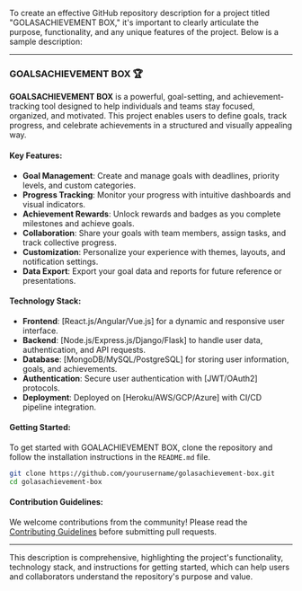To create an effective GitHub repository description for a project titled "GOLASACHIEVEMENT BOX," it's important to clearly articulate the purpose, functionality, and any unique features of the project. Below is a sample description:

---

### GOALSACHIEVEMENT BOX 🏆

**GOALSACHIEVEMENT BOX** is a powerful, goal-setting, and achievement-tracking tool designed to help individuals and teams stay focused, organized, and motivated. This project enables users to define goals, track progress, and celebrate achievements in a structured and visually appealing way.

#### Key Features:
- **Goal Management**: Create and manage goals with deadlines, priority levels, and custom categories.
- **Progress Tracking**: Monitor your progress with intuitive dashboards and visual indicators.
- **Achievement Rewards**: Unlock rewards and badges as you complete milestones and achieve goals.
- **Collaboration**: Share your goals with team members, assign tasks, and track collective progress.
- **Customization**: Personalize your experience with themes, layouts, and notification settings.
- **Data Export**: Export your goal data and reports for future reference or presentations.

#### Technology Stack:
- **Frontend**: [React.js/Angular/Vue.js] for a dynamic and responsive user interface.
- **Backend**: [Node.js/Express.js/Django/Flask] to handle user data, authentication, and API requests.
- **Database**: [MongoDB/MySQL/PostgreSQL] for storing user information, goals, and achievements.
- **Authentication**: Secure user authentication with [JWT/OAuth2] protocols.
- **Deployment**: Deployed on [Heroku/AWS/GCP/Azure] with CI/CD pipeline integration.

#### Getting Started:
To get started with GOALACHIEVEMENT BOX, clone the repository and follow the installation instructions in the `README.md` file.

```bash
git clone https://github.com/yourusername/golasachievement-box.git
cd golasachievement-box
```

#### Contribution Guidelines:
We welcome contributions from the community! Please read the [Contributing Guidelines](CONTRIBUTING.md) before submitting pull requests.

---

This description is comprehensive, highlighting the project's functionality, technology stack, and instructions for getting started, which can help users and collaborators understand the repository's purpose and value.
